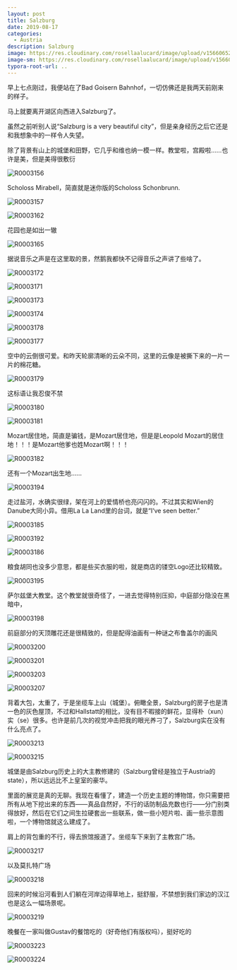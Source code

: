 ```yaml
---
layout: post
title: Salzburg
date: 2019-08-17
categories:
  - Austria
description: Salzburg
image: https://res.cloudinary.com/rosellaalucard/image/upload/v1566065238/R0003185_thwvcf.jpg
image-sm: https://res.cloudinary.com/rosellaalucard/image/upload/v1566065238/R0003185_thwvcf.jpg
typora-root-url: ..
---
```


早上七点刚过，我便站在了Bad Goisern Bahnhof，一切仿佛还是我两天前刚来的样子。

马上就要离开湖区向西进入Salzburg了。

虽然之前听别人说“Salzburg is a very beautiful city”，但是亲身经历之后它还是和我想象中的一样令人失望。

除了背景有山上的城堡和田野，它几乎和维也纳一模一样。教堂啦，宫殿啦……也许是美，但是美得很敷衍

![R0003156](/images/R0003156.JPG)

Scholoss Mirabell，简直就是迷你版的Scholoss Schonbrunn.

![R0003157](/images/R0003157.JPG)

![R0003162](/images/R0003162.JPG)

花园也是如出一辙

![R0003165](/images/R0003165.JPG)

据说音乐之声是在这里取的景，然鹅我都快不记得音乐之声讲了些啥了。

![R0003172](/images/R0003172.JPG)

![R0003171](/images/R0003171.JPG)

![R0003173](/images/R0003173.JPG)

![R0003174](/images/R0003174.JPG)

![R0003178](/images/R0003178.JPG)

![R0003177](/images/R0003177.JPG)

空中的云倒很可爱。和昨天轮廓清晰的云朵不同，这里的云像是被撕下来的一片一片的棉花糖。

![R0003179](/images/R0003179.JPG)

这标语让我忍俊不禁

![R0003180](/images/R0003180.JPG)

![R0003181](/images/R0003181.JPG)

Mozart居住地，简直是骗钱，是Mozart居住地，但是是Leopold Mozart的居住地！！！是Mozart他爹也姓Mozart啊！！！

![R0003182](/images/R0003182.JPG)

还有一个Mozart出生地……

![R0003194](/images/R0003194.JPG)

走过盐河，水确实很绿，架在河上的爱情桥也亮闪闪的。不过其实和Wien的Danube大同小异。借用La La Land里的台词，就是“I‘ve seen better.”

![R0003185](/images/R0003185.JPG)

![R0003192](/images/R0003192.JPG)

![R0003186](/images/R0003186.JPG)

粮食胡同也没多少意思，都是些买衣服的啦，就是商店的镂空Logo还比较精致。

![R0003195](/images/R0003195.JPG)

萨尔兹堡大教堂。这个教堂就很奇怪了，一进去觉得特别压抑，中庭部分隐没在黑暗中，

![R0003198](/images/R0003198.JPG)

前庭部分的天顶雕花还是很精致的，但是配得油画有一种谜之布鲁盖尔的画风

![R0003200](/images/R0003200.JPG)

![R0003201](/images/R0003201.JPG)

![R0003203](/images/R0003203.JPG)

![R0003207](/images/R0003207.JPG)

背着大包，太重了，于是坐缆车上山（城堡）。俯瞰全景，Salzburg的房子也是清一色的灰色屋顶，不过和Hallstatt的相比，没有目不暇接的鲜花，显得朴（xun）实（se）很多。也许是前几次的视觉冲击把我的眼光养刁了，Salzburg实在没有什么亮点了。

![R0003213](/images/R0003213.JPG)

![R0003215](/images/R0003215.JPG)

城堡是由Salzburg历史上的大主教修建的（Salzburg曾经是独立于Austria的state），所以远远比不上皇室的豪华。

里面的展览是真的无聊。我现在看懂了，建造一个历史主题的博物馆，你只需要把所有从地下挖出来的东西——真品自然好，不行的话防制品充数也行——分门别类得放好，然后在它们之间生拉硬套出一些联系，做一些小短片啦、画一些示意图啦，一个博物馆就这么建成了。

肩上的背包重的不行，得去旅馆报道了。坐缆车下来到了主教宫广场。

![R0003217](/images/R0003217.JPG)

以及莫扎特广场

![R0003218](/images/R0003218.JPG)

回来的时候沿河看到人们躺在河岸边得草地上，挺舒服，不禁想到我们家边的汉江也是这么一幅场景呢。

![R0003219](/images/R0003219.JPG)

晚餐在一家叫做Gustav的餐馆吃的（好奇他们有版权吗），挺好吃的

![R0003223](/images/R0003223.JPG)

![R0003224](/images/R0003224.JPG)